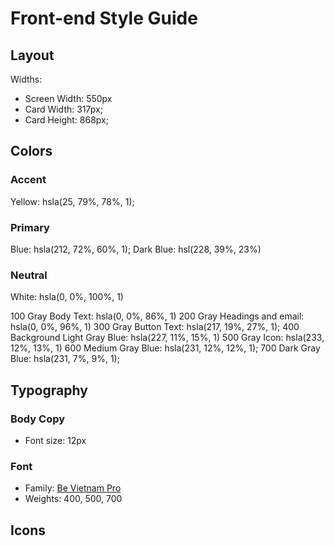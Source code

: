 # Front-end Style Guide

## Layout

Widths:

- Screen Width: 550px
- Card Width: 317px;
- Card Height: 868px;

## Colors

### Accent

Yellow: hsla(25, 79%, 78%, 1);

### Primary

Blue: hsla(212, 72%, 60%, 1);
Dark Blue: hsl(228, 39%, 23%)

### Neutral

White: hsla(0, 0%, 100%, 1)

100 Gray Body Text: hsla(0, 0%, 86%, 1)
200 Gray Headings and email: hsla(0, 0%, 96%, 1)
300 Gray Button Text: hsla(217, 19%, 27%, 1);
400 Background Light Gray Blue: hsla(227, 11%, 15%, 1)
500 Gray Icon: hsla(233, 12%, 13%, 1)
600 Medium Gray Blue: hsla(231, 12%, 12%, 1);
700 Dark Gray Blue: hsla(231, 7%, 9%, 1);

## Typography

### Body Copy

- Font size: 12px

### Font

- Family: [Be Vietnam Pro](https://fonts.google.com/specimen/Be+Vietnam+Pro)
- Weights: 400, 500, 700

## Icons

